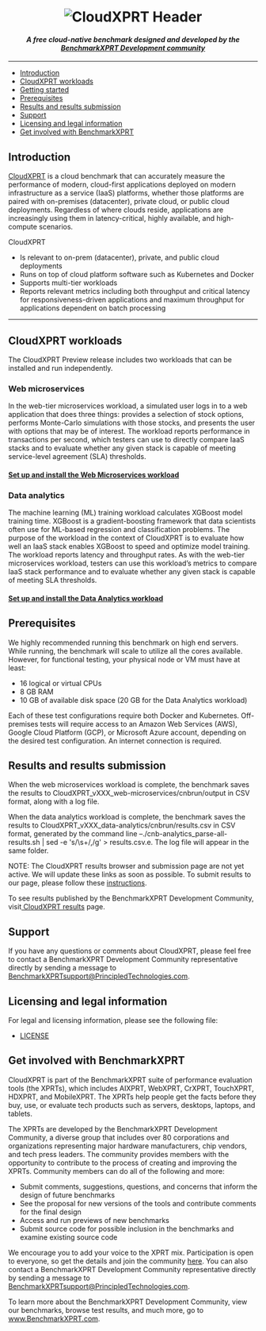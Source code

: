 <h1 align="center"><img src="https://github.com/BenchmarkXPRT/CloudXPRT-working-space/blob/master/CloudXPRT-header.png" alt="CloudXPRT Header" /></h1>
<h4 align="center">
  <i>
    A free cloud-native benchmark designed and developed by the
  <a href="https://www.principledtechnologies.com/benchmarkxprt/">BenchmarkXPRT Development community</a>
   </i>
</h4>

<hr>

- [Introduction](#Introduction)
- [CloudXPRT workloads](#CloudXPRT-workloads)
- [Getting started](#Getting-started)
- [Prerequisites](#Prerequisites)
- [Results and results submission](#Results-and-results-submission)
- [Support](#Support)
- [Licensing and legal information](#Licensing-and-legal-information)
- [Get involved with BenchmarkXPRT](#Get-involved-with-BenchmarkXPRT)

## Introduction
[CloudXPRT](https://www.principledtechnologies.com/benchmarkxprt/cloudxprt/) is a cloud benchmark that can accurately measure the performance of modern, cloud-first applications deployed on modern infrastructure as a service (IaaS) platforms, whether those platforms are paired with on-premises (datacenter), private cloud, or public cloud deployments. Regardless of where clouds reside, applications are increasingly using them in latency-critical, highly available, and high-compute scenarios.

CloudXPRT
* Is relevant to on-prem (datacenter), private, and public cloud deployments
* Runs on top of cloud platform software such as Kubernetes and Docker
* Supports multi-tier workloads
* Reports relevant metrics including both throughput and critical latency for responsiveness-driven applications and maximum throughput for applications dependent on batch processing

----
## CloudXPRT workloads
The CloudXPRT Preview release includes two workloads that can be installed and run independently.

### Web microservices
In the web-tier microservices workload, a simulated user logs in to a web application that does three things: provides a selection of stock options, performs Monte-Carlo simulations with those stocks, and presents the user with options that may be of interest. The workload reports performance in transactions per second, which testers can use to directly compare IaaS stacks and to evaluate whether any given stack is capable of meeting service-level agreement (SLA) thresholds.

#### [Set up and install the Web Microservices workload](Web-microservices-docs/README.md)

### Data analytics
The machine learning (ML) training workload calculates XGBoost model training time. XGBoost is a gradient-boosting framework  that data scientists often use for ML-based regression and classification problems. The purpose of the workload in the context of CloudXPRT is to evaluate how well an IaaS stack enables XGBoost to speed and optimize model training. The workload reports latency and throughput rates. As with the web-tier microservices workload, testers can use this workload’s metrics to compare IaaS stack performance and to evaluate whether any given stack is capable of meeting SLA thresholds.

#### [Set up and install the Data Analytics workload](Data-analytics-docs/README.md)

## Prerequisites
We highly recommended running this benchmark on high end servers. While running, the benchmark will scale to utilize all the cores available. However, for functional testing, your physical node or VM must have at least:
* 16 logical or virtual CPUs
* 8 GB RAM
* 10 GB of available disk space (20 GB for the Data Analytics workload)

Each of these test configurations require both Docker and Kubernetes.
Off-premises tests will require access to an Amazon Web Services (AWS), Google Cloud Platform (GCP), or Microsoft Azure account, depending on the desired test configuration.
An internet connection is required.

## Results and results submission
When the web microservices workload is complete, the benchmark saves the results to CloudXPRT_vXXX_web-microservices/cnbrun/output in CSV format, along with a log file.

When the data analytics workload is complete, the benchmark saves the results to CloudXPRT_vXXX_data-analytics/cnbrun/results.csv in CSV format, generated by the command line –./cnb-analytics_parse-all-results.sh | sed -e 's/\s\+/,/g' > results.csv.e. The log file will appear in the same folder.

NOTE: The CloudXPRT results browser and submission page are not yet active. We will update these links as soon as possible.
To submit results to our page, please follow these [instructions](https://www.principledtechnologies.com/benchmarkxprt/cloudxprt/2020/submit-results.php).

To see results published by the BenchmarkXPRT Development Community, visit[ CloudXPRT results](https://www.principledtechnologies.com/benchmarkxprt/cloudxprt/2020/results) page.

## Support
If you have any questions or comments about CloudXPRT, please feel free to contact a BenchmarkXPRT Development Community representative directly by sending a message to BenchmarkXPRTsupport@PrincipledTechnologies.com.

## Licensing and legal information

For legal and licensing information, please see the following file:

* [LICENSE](https://github.com/BenchmarkXPRT/CloudXPRT/blob/master/LICENSE.txt)

## Get involved with BenchmarkXPRT
CloudXPRT is part of the BenchmarkXPRT suite of performance evaluation tools (the XPRTs), which includes AIXPRT, WebXPRT, CrXPRT, TouchXPRT, HDXPRT, and MobileXPRT. The XPRTs help people get the facts before they buy, use, or evaluate tech products such as servers, desktops, laptops, and tablets.

The XPRTs are developed by the BenchmarkXPRT Development Community, a diverse group that includes over 80 corporations and organizations representing major hardware manufacturers, chip vendors, and tech press leaders. The community provides members with the opportunity to contribute to the process of creating and improving the XPRTs. Community members can do all of the following and more:
* Submit comments, suggestions, questions, and concerns that inform the design of future benchmarks
* See the proposal for new versions of the tools and contribute comments for the final design
* Access and run previews of new benchmarks
* Submit source code for possible inclusion in the benchmarks and examine existing source code

We encourage you to add your voice to the XPRT mix. Participation is open to everyone, so get the details and join the community [here](https://www.principledtechnologies.com/benchmarkxprt/forum/register.php). You can also contact a BenchmarkXPRT Development Community representative directly by sending a message to BenchmarkXPRTsupport@PrincipledTechnologies.com.

To learn more about the BenchmarkXPRT Development Community, view our benchmarks, browse test results, and much more, go to www.BenchmarkXPRT.com.
